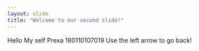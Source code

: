 ```yaml
---
layout: slide
title: "Welcome to our second slide!"
---
```

Hello My self Prexa 180110107019
Use the left arrow to go back!
